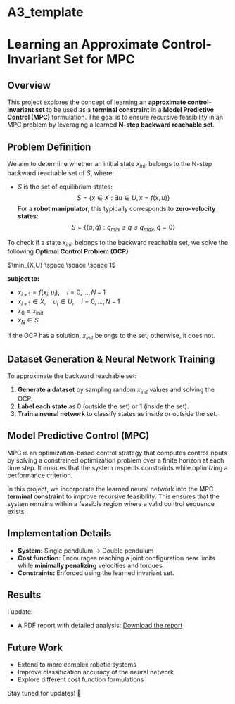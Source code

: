 # A3_template
# Learning an Approximate Control-Invariant Set for MPC

## Overview
This project explores the concept of learning an **approximate control-invariant set** to be used as a **terminal constraint** in a **Model Predictive Control (MPC)** formulation. The goal is to ensure recursive feasibility in an MPC problem by leveraging a learned **N-step backward reachable set**.

## Problem Definition
We aim to determine whether an initial state $x_{init}$ belongs to the N-step backward reachable set of $S$, where:
- $S$ is the set of equilibrium states:
  $$S = \{ x \in X : \exists u \in U, x = f(x,u) \}$$
  For a **robot manipulator**, this typically corresponds to **zero-velocity states**:
  $$S = \{ (q, \dot{q}) : q_{min} \leq q \leq q_{max}, \dot{q} = 0 \}$$

To check if a state $x_{init}$ belongs to the backward reachable set, we solve the following **Optimal Control Problem (OCP)**:

$\min_{X,U} \space \space \space 1$

**subject to:**
- $x_{i+1} = f(x_i, u_i), \quad i = 0, \dots, N-1$
- $x_{i+1} \in X, \quad u_i \in U, \quad i = 0, \dots, N-1$
- $x_0 = x_{\text{init}}$
- $x_N \in S$



If the OCP has a solution, $x_{init}$ belongs to the set; otherwise, it does not.

## Dataset Generation & Neural Network Training
To approximate the backward reachable set:
1. **Generate a dataset** by sampling random $x_{init}$ values and solving the OCP.
2. **Label each state** as 0 (outside the set) or 1 (inside the set).
3. **Train a neural network** to classify states as inside or outside the set.

## Model Predictive Control (MPC)
MPC is an optimization-based control strategy that computes control inputs by solving a constrained optimization problem over a finite horizon at each time step. It ensures that the system respects constraints while optimizing a performance criterion.

In this project, we incorporate the learned neural network into the MPC **terminal constraint** to improve recursive feasibility. This ensures that the system remains within a feasible region where a valid control sequence exists.

## Implementation Details
- **System:** Single pendulum → Double pendulum
- **Cost function:** Encourages reaching a joint configuration near limits while **minimally penalizing** velocities and torques.
- **Constraints:** Enforced using the learned invariant set.

## Results
I update:
- A PDF report with detailed analysis:
  [Download the report](A3_template/Report.pdf)

## Future Work
- Extend to more complex robotic systems
- Improve classification accuracy of the neural network
- Explore different cost function formulations

Stay tuned for updates! 🚀

